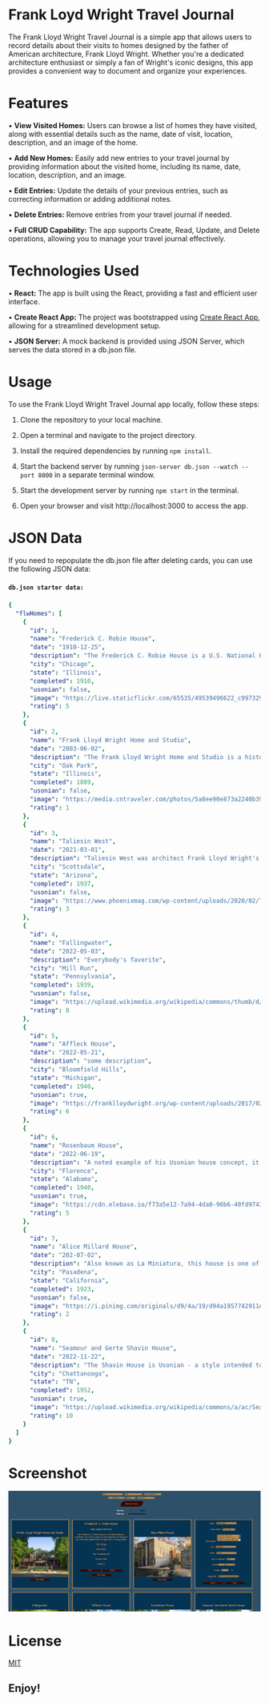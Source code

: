 # Frank Loyd Wright Travel Journal

The Frank Lloyd Wright Travel Journal is a simple app that allows users to record details about their visits to homes designed by the father of American architecture, Frank Lloyd Wright. Whether you're a dedicated architecture enthusiast or simply a fan of Wright's iconic designs, this app provides a convenient way to document and organize your experiences.


# Features

• **View Visited Homes:** Users can browse a list of homes they have visited, along with essential details such as the name, date of visit, location, description, and an image of the home.

• **Add New Homes:** Easily add new entries to your travel journal by providing information about the visited home, including its name, date, location, description, and an image.

• **Edit Entries:** Update the details of your previous entries, such as correcting information or adding additional notes.

• **Delete Entries:** Remove entries from your travel journal if needed.

• **Full CRUD Capability:** The app supports Create, Read, Update, and Delete operations, allowing you to manage your travel journal effectively.


# Technologies Used
• **React:** The app is built using the React, providing a fast and efficient user interface.

• **Create React App:** The project was bootstrapped using [Create React App](https://github.com/facebook/create-react-app), allowing for a streamlined development setup.

• **JSON Server:** A mock backend is provided using JSON Server, which serves the data stored in a db.json file.
# Usage

To use the Frank Lloyd Wright Travel Journal app locally, follow these steps:

1. Clone the repository to your local machine.

2. Open a terminal and navigate to the project directory.

3. Install the required dependencies by running `npm install`.

4. Start the backend server by running `json-server db.json --watch --port 8000` in a separate terminal window.

5. Start the development server by running `npm start` in the terminal.

6. Open your browser and visit http://localhost:3000 to access the app.


# JSON Data

If you need to repopulate the db.json file after deleting cards, you can use the following JSON data:

#### `db.json starter data:`

```yaml
{
  "flwHomes": [
    {
      "id": 1,
      "name": "Frederick C. Robie House",
      "date": "1910-12-25",
      "description": "The Frederick C. Robie House is a U.S. National Historic Landmark now on the campus of the University of Chicago in the South Side neighborhood of Hyde Park in Chicago, Illinois. ",
      "city": "Chicago",
      "state": "Illinois",
      "completed": 1910,
      "usonian": false,
      "image": "https://live.staticflickr.com/65535/49539496622_c997329f78_b.jpg",
      "rating": 5
    },
    {
      "id": 2,
      "name": "Frank Lloyd Wright Home and Studio",
      "date": "2003-06-02",
      "description": "The Frank Lloyd Wright Home and Studio is a historic house and design studio in Oak Park, Illinois, which was designed and owned by architect Frank Lloyd Wright. First built in 1889 and added to over the years, the home and studio is furnished with original Wright-designed furniture and textiles.",
      "city": "Oak Park",
      "state": "Illinois",
      "completed": 1889,
      "usonian": false,
      "image": "https://media.cntraveler.com/photos/5a8ee90e873a2240b39fffea/16:9/w_2560,c_limit/Frank-Lloyd-Wright-House-and-Studio-Tour_2018_StudioFacade_JamesCaulfield_July2017.jpg",
      "rating": 1
    },
    {
      "id": 3,
      "name": "Taliesin West",
      "date": "2021-03-01",
      "description": "Taliesin West was architect Frank Lloyd Wright's winter home and studio in the desert from 1937 until his death in 1959 at the age of 91. Today it is the headquarters of the Frank Lloyd Wright Foundation.",
      "city": "Scottsdale",
      "state": "Arizona",
      "completed": 1937,
      "usonian": false,
      "image": "https://www.phoenixmag.com/wp-content/uploads/2020/02/Taliesin-West_Front-evening-1_Photo-credit-Andrew-Pielage_copyright-Frank-Lloyd-Wright-Foundation.jpg",
      "rating": 3
    },
    {
      "id": 4,
      "name": "Fallingwater",
      "date": "2022-05-03",
      "description": "Everybody's favorite",
      "city": "Mill Run",
      "state": "Pennsylvania",
      "completed": 1939,
      "usonian": false,
      "image": "https://upload.wikimedia.org/wikipedia/commons/thumb/d/dd/Fallingwater%2C_also_known_as_the_Edgar_J._Kaufmann%2C_Sr.%2C_residence%2C_Pennsylvania%2C_by_Carol_M._Highsmith.jpg/1280px-Fallingwater%2C_also_known_as_the_Edgar_J._Kaufmann%2C_Sr.%2C_residence%2C_Pennsylvania%2C_by_Carol_M._Highsmith.jpg",
      "rating": 8
    },
    {
      "id": 5,
      "name": "Affleck House",
      "date": "2022-05-21",
      "description": "some description",
      "city": "Bloomfield Hills",
      "state": "Michigan",
      "completed": 1940,
      "usonian": true,
      "image": "https://franklloydwright.org/wp-content/uploads/2017/02/Affleck_House_dusk_9-3-14_0066-fused-dc2_br-1382x640.jpg",
      "rating": 6
    },
    {
      "id": 6,
      "name": "Rosenbaum House",
      "date": "2022-06-19",
      "description": "A noted example of his Usonian house concept, it is the only Wright building in Alabama, and is one of only 26 pre-World War II Usonian houses. Wright scholar John Sergeant called it \"the purest example of the Usonian.\" ",
      "city": "Florence",
      "state": "Alabama",
      "completed": 1940,
      "usonian": true,
      "image": "https://cdn.elebase.io/f73a5e12-7a94-4da0-96b6-40fd97435fd2/0d93ebe9-9504-472c-a420-96f8cb15e144-tend06a574fe5dfda9e5.jpg?w=680&h=382&fit=crop&rot=auto&dpr=2&q=75",
      "rating": 5
    },
    {
      "id": 7,
      "name": "Alice Millard House",
      "date": "202-07-02",
      "description": "Also known as La Miniatura, this house is one of four of Wright's \"textile block\" houses - all built in Los Angeles County. The initial critical response to Millard House and the textile block structures was not positive. Over the years, critical views of Millard House became positive, and it is now considered one of Wright's finest works.",
      "city": "Pasadena",
      "state": "California",
      "completed": 1923,
      "usonian": false,
      "image": "https://i.pinimg.com/originals/d9/4a/19/d94a1957742911e2b3a48b73541026cd.jpg",
      "rating": 2
    },
    {
      "id": 8,
      "name": "Seamour and Gerte Shavin House",
      "date": "2022-11-22",
      "description": "The Shavin House is Usonian - a style intended to represent the natvie architectural style of the United States.  Usonian homes lack ornamentation and instead focus on design integration between nature, community, and scale. It is the only building designed by Frank Lloyd Wright in Tennessee. ",
      "city": "Chattanooga",
      "state": "TN",
      "completed": 1952,
      "usonian": true,
      "image": "https://upload.wikimedia.org/wikipedia/commons/a/ac/Seamour_and_Gerte_Shavin_House.jpg",
      "rating": 10
    }
  ]
}
```

# Screenshot

![a screenshot](./src/assets/FLWscreenshot.png)

# License

[MIT](https://choosealicense.com/licenses/mit/)


## Enjoy!